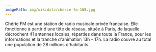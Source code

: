 ```yaml
---
imagePath: img/wikidata/cherie-fm-168.jpg
---
```


Chérie FM  est une station de radio musicale privée française. Elle fonctionne à partir d'une tête de réseau, située à Paris, de laquelle décrochent 41 antennes locales, réparties dans toute la France, pour les informations et la tranche d'animation 13h - 17h.
La radio couvre au total une population de 28 millions d'habitants.

